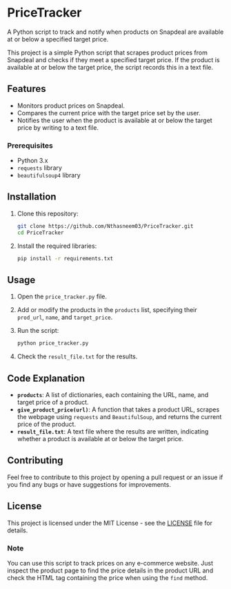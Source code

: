 # PriceTracker
A Python script to track and notify when products on Snapdeal are available at or below a specified target price.

This project is a simple Python script that scrapes product prices from Snapdeal and checks if they meet a specified target price. If the product is available at or below the target price, the script records this in a text file.


## Features

- Monitors product prices on Snapdeal.
- Compares the current price with the target price set by the user.
- Notifies the user when the product is available at or below the target price by writing to a text file.

### Prerequisites

- Python 3.x
- `requests` library
- `beautifulsoup4` library

## Installation

1. Clone this repository:

    ```bash
    git clone https://github.com/Nthasneem03/PriceTracker.git
    cd PriceTracker
    ```

2. Install the required libraries:

    ```bash
    pip install -r requirements.txt
    ```

## Usage

1. Open the `price_tracker.py` file.

2. Add or modify the products in the `products` list, specifying their `prod_url`, `name`, and `target_price`.

3. Run the script:

    ```bash
    python price_tracker.py
    ```

4. Check the `result_file.txt` for the results.

## Code Explanation

- **`products`**: A list of dictionaries, each containing the URL, name, and target price of a product.
- **`give_product_price(url)`**: A function that takes a product URL, scrapes the webpage using `requests` and `BeautifulSoup`, and returns the current price of the product.
- **`result_file.txt`**: A text file where the results are written, indicating whether a product is available at or below the target price.

## Contributing

Feel free to contribute to this project by opening a pull request or an issue if you find any bugs or have suggestions for improvements.

## License

This project is licensed under the MIT License - see the [LICENSE](LICENSE) file for details.

### Note

You can use this script to track prices on any e-commerce website. Just inspect the product page to find the price details in the product URL and check the HTML tag containing the price when using the `find` method.
